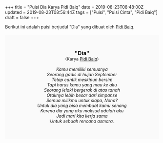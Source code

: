 +++
title = "Puisi Dia Karya Pidi Baiq"
date = 2019-08-23T08:48:00Z
updated = 2019-08-23T08:56:44Z
tags = ["Puisi", "Puisi Cinta", "Pidi Baiq"]
draft = false
+++

<div dir="ltr" style="text-align: left;" trbidi="on"><div dir="ltr" style="text-align: left;" trbidi="on"><div style="text-align: justify;">Berikut ini adalah puisi berjudul "Dia" yang dibuat oleh <a href="https://id.wikipedia.org/wiki/Pidi_Baiq" target="_blank">Pidi Baiq</a>.</div><br /><div style="background: #FAFAFA; font-size: 14px; height: auto; margin: 0 auto; padding: 50px; text-align: center; width: auto;"><span style="font-size: 18px;"><b>"Dia"</b></span><br />(Karya <a href="https://www.sekata.web.id/tags/pidi-baiq" target="_blank">Pidi Baiq</a>)<br /><br /><i>Kamu memiliki semuanya <br />Seorang gadis di hujan September <br />Tetap cantik meskipun bersin! <br />Tapi harus kamu yang mau ke aku <br />Seorang lelaki bergerak di atas tanah <br />Otaknya lebih besar dari simpanse <br />Semua milikmu untuk siapa, Nona? <br />Untuk dia yang bisa membuat kamu senang <br />Karena dia yang aku maksud adalah aku <br />Jadi mari kita kerja sama<br />Untuk sebuah rencana asmara.</i> </div></div></div>
